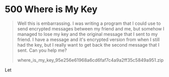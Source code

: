 # 500 Where is My Key

> Well this is embarrassing. I was writing a program that I could use to send encrypted messages between my friend and me, but somehow I managed to lose my key and the original message that I sent to my friend. I have a message and it's encrypted version from when I still had the key, but I really want to get back the second message that I sent. Can you help me?
>
> where_is_my_key_95e256e61968a6cd6faf7c4a9a2ff35c5849a951.zip

Let